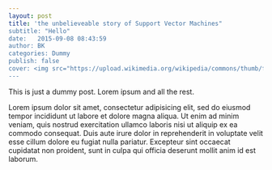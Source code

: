 ```yaml
---
layout: post
title: 'the unbelieveable story of Support Vector Machines"
subtitle: "Hello"
date:   2015-09-08 08:43:59
author: BK
categories: Dummy
publish: false
cover: <img src="https://upload.wikimedia.org/wikipedia/commons/thumb/f/fe/Kernel_Machine.svg/1200px-Kernel_Machine.svg.png">
---
```


This is just a dummy post. Lorem ipsum and all the rest.

Lorem ipsum dolor sit amet, consectetur adipisicing elit, sed do eiusmod
tempor incididunt ut labore et dolore magna aliqua. Ut enim ad minim veniam,
quis nostrud exercitation ullamco laboris nisi ut aliquip ex ea commodo
consequat. Duis aute irure dolor in reprehenderit in voluptate velit esse
cillum dolore eu fugiat nulla pariatur. Excepteur sint occaecat cupidatat non
proident, sunt in culpa qui officia deserunt mollit anim id est laborum.
